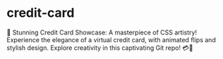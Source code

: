 # credit-card
🎨 Stunning Credit Card Showcase: A masterpiece of CSS artistry! Experience the elegance of a virtual credit card, with animated flips and stylish design. Explore creativity in this captivating Git repo! 💳🌈
